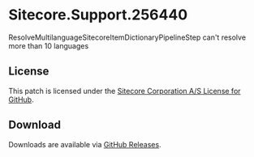 # Sitecore.Support.256440
ResolveMultilanguageSitecoreItemDictionaryPipelineStep can't resolve more than 10 languages

## License  
This patch is licensed under the [Sitecore Corporation A/S License for GitHub](https://github.com/sitecoresupport/Sitecore.Support.256440/blob/master/LICENSE).  

## Download  
Downloads are available via [GitHub Releases](https://github.com/sitecoresupport/Sitecore.Support.256440/releases).  

